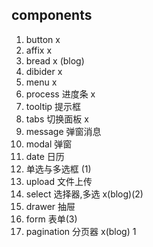 ## components
1. button x
2. affix x
3. bread x (blog)
4. dibider x
5. menu x
6. process 进度条 x
7. tooltip 提示框
8. tabs 切换面板 x
9. message 弹窗消息
10. modal 弹窗
11. date 日历
12. 单选与多选框 (1)
13. upload 文件上传
14. select 选择器,多选 x(blog)(2)
15. drawer 抽屉
16. form 表单(3)
17. pagination 分页器 x(blog)
1
